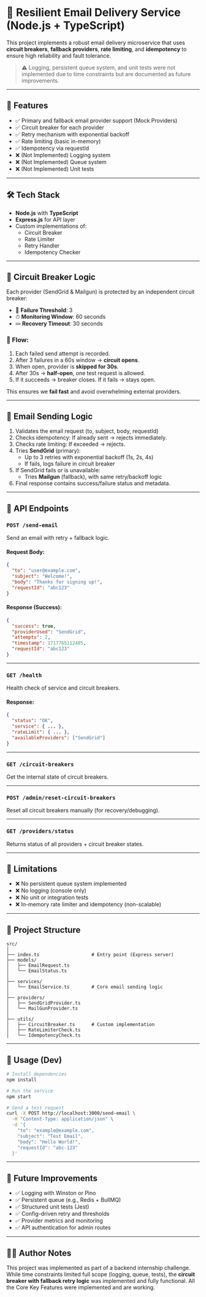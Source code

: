 # 📧 Resilient Email Delivery Service (Node.js + TypeScript)

This project implements a robust email delivery microservice that uses **circuit breakers**, **fallback providers**, **rate limiting**, and **idempotency** to ensure high reliability and fault tolerance.

> ⚠️ Logging, persistent queue system, and unit tests were not implemented due to time constraints but are documented as future improvements.

---

## 🚀 Features

- ✅ Primary and fallback email provider support (Mock Providers)
- ✅ Circuit breaker for each provider
- ✅ Retry mechanism with exponential backoff
- ✅ Rate limiting (basic in-memory)
- ✅ Idempotency via requestId
- ❌ (Not Implemented) Logging system
- ❌ (Not Implemented) Queue system
- ❌ (Not Implemented) Unit tests

---

## 🛠 Tech Stack

- **Node.js** with **TypeScript**
- **Express.js** for API layer
- Custom implementations of:
  - Circuit Breaker
  - Rate Limiter
  - Retry Handler
  - Idempotency Checker

---

## 🧠 Circuit Breaker Logic

Each provider (SendGrid & Mailgun) is protected by an independent circuit breaker:

- 🔄 **Failure Threshold**: 3
- ⏱ **Monitoring Window**: 60 seconds
- 💤 **Recovery Timeout**: 30 seconds

### 🔌 Flow:

1. Each failed send attempt is recorded.
2. After 3 failures in a 60s window → **circuit opens**.
3. When open, provider is **skipped for 30s**.
4. After 30s → **half-open**, one test request is allowed.
5. If it succeeds → breaker closes. If it fails → stays open.

This ensures we **fail fast** and avoid overwhelming external providers.

---

## 📨 Email Sending Logic

1. Validates the email request (to, subject, body, requestId)
2. Checks idempotency: If already sent → rejects immediately.
3. Checks rate limiting: If exceeded → rejects.
4. Tries **SendGrid** (primary):
   - Up to 3 retries with exponential backoff (1s, 2s, 4s)
   - If fails, logs failure in circuit breaker
5. If SendGrid fails or is unavailable:
   - Tries **Mailgun** (fallback), with same retry/backoff logic
6. Final response contains success/failure status and metadata.

---

## 🧪 API Endpoints

### `POST /send-email`

Send an email with retry + fallback logic.

#### Request Body:
```json
{
  "to": "user@example.com",
  "subject": "Welcome!",
  "body": "Thanks for signing up!",
  "requestId": "abc123"
}
```

#### Response (Success):
```json
{
  "success": true,
  "providerUsed": "SendGrid",
  "attempts": 2,
  "timestamp": 1717765112485,
  "requestId": "abc123"
}
```

---

### `GET /health`

Health check of service and circuit breakers.

#### Response:
```json
{
  "status": "OK",
  "service": { ... },
  "rateLimit": { ... },
  "availableProviders": ["SendGrid"]
}
```

---

### `GET /circuit-breakers`

Get the internal state of circuit breakers.

---

### `POST /admin/reset-circuit-breakers`

Reset all circuit breakers manually (for recovery/debugging).

---

### `GET /providers/status`

Returns status of all providers + circuit breaker states.

---

## 🚧 Limitations

- ❌ No persistent queue system implemented
- ❌ No logging (console only)
- ❌ No unit or integration tests
- ❌ In-memory rate limiter and idempotency (non-scalable)

---

## 🧱 Project Structure

```
src/
│
├── index.ts                   # Entry point (Express server)
├── models/
│   ├── EmailRequest.ts
│   └── EmailStatus.ts
│
├── services/
│   └── EmailService.ts        # Core email sending logic
│
├── providers/
│   ├── SendGridProvider.ts
│   └── MailGunProvider.ts
│
├── utils/
│   ├── CircuitBreaker.ts      # Custom implementation
│   ├── RateLimiterCheck.ts
│   └── IdempotencyCheck.ts
```

---

## 🧪 Usage (Dev)

```bash
# Install dependencies
npm install

# Run the service
npm start

# Send a test request
curl -X POST http://localhost:3000/send-email \
  -H "Content-Type: application/json" \
  -d '{
    "to": "example@example.com",
    "subject": "Test Email",
    "body": "Hello World!",
    "requestId": "abc-123"
  }'
```

---

## 📌 Future Improvements

- ✅ Logging with Winston or Pino
- ✅ Persistent queue (e.g., Redis + BullMQ)
- ✅ Structured unit tests (Jest)
- ✅ Config-driven retry and thresholds
- ✅ Provider metrics and monitoring
- ✅ API authentication for admin routes

---

## 👨‍💻 Author Notes

This project was implemented as part of a backend internship challenge. While time constraints limited full scope (logging, queue, tests), the **circuit breaker with fallback retry logic** was implemented and fully functional. All the Core Key Features were implemented and are working.
